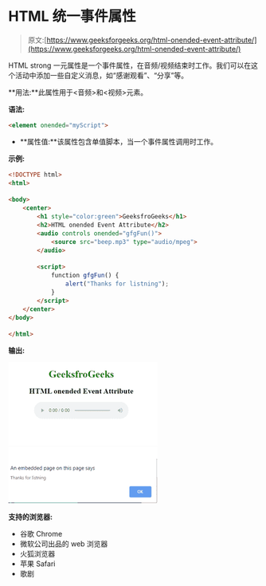 # HTML 统一事件属性

> 原文:[https://www.geeksforgeeks.org/html-onended-event-attribute/](https://www.geeksforgeeks.org/html-onended-event-attribute/)

HTML strong 一元属性是一个事件属性，在音频/视频结束时工作。我们可以在这个活动中添加一些自定义消息，如“感谢观看”、“分享”等。

**用法:**此属性用于<音频>和<视频>元素。

**语法:**

```html
<element onended="myScript">
```

*   **属性值:**该属性包含单值脚本，当一个事件属性调用时工作。

**示例:**

```html
<!DOCTYPE html> 
<html> 

<body> 
    <center> 
        <h1 style="color:green">GeeksfroGeeks</h1> 
        <h2>HTML onended Event Attribute</h2> 
        <audio controls onended="gfgFun()"> 
            <source src="beep.mp3" type="audio/mpeg"> 
        </audio> 

        <script> 
            function gfgFun() { 
                alert("Thanks for listning"); 
            } 
        </script> 
    </center> 
</body> 

</html>                    
```

**输出:**

![](img/30fda472a96d0f7c825c42f7dbfd6a04.png)
![](img/5e7a00714f4c2bcf052fa34ccf7e90aa.png)

**支持的浏览器:**

*   谷歌 Chrome
*   微软公司出品的 web 浏览器
*   火狐浏览器
*   苹果 Safari
*   歌剧